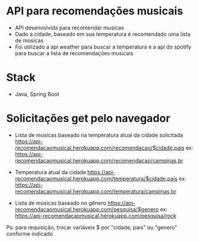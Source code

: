 # API para recomendações musicais

- API desenvolvida para recomendar musicas
- Dado a cidade, baseado em sua temperatura é recomendado uma lista de músicas
- Foi utilizado a api weather para buscar a temperatura e a api do spotify para buscar a lista de recomendações musicais

# Stack

- Java, Spring Boot

# Solicitações get pelo navegador

- Lista de musicas baseado na temperatura atual da cidade solicitada
https://api-recomendacaomusical.herokuapp.com/recomendacao/$cidade,pais
ex: https://api-recomendacaomusical.herokuapp.com/recomendacao/campinas,br

- Temperatura atual da cidade
https://api-recomendacaomusical.herokuapp.com/temperatura/$cidade,pais
ex: https://api-recomendacaomusical.herokuapp.com/temperatura/campinas,br

- Lista de músicas baseado no gênero
https://api-recomendacaomusical.herokuapp.com/pesquisa/$genero
ex: https://api-recomendacaomusical.herokuapp.com/pesquisa/rock



Ps: para requisição, trocar variáveis $ por "cidade, pais" ou "genero" conforme indicado